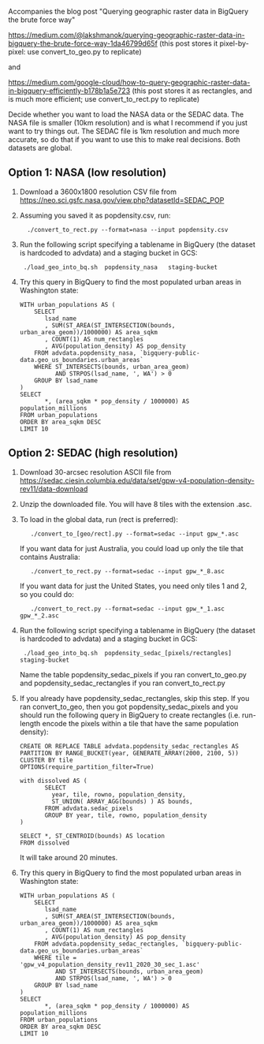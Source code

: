 Accompanies the blog post  "Querying geographic raster data in BigQuery the brute force way"

https://medium.com/@lakshmanok/querying-geographic-raster-data-in-bigquery-the-brute-force-way-1da46799d65f
(this post stores it pixel-by-pixel: use convert_to_geo.py to replicate)

and

https://medium.com/google-cloud/how-to-query-geographic-raster-data-in-bigquery-efficiently-b178b1a5e723
(this post stores it as rectangles, and is much more efficient; use convert_to_rect.py to replicate)


Decide whether you want to load the NASA data or the SEDAC data.
The NASA file is smaller (10km resolution) and is what I recommend if you just want to try things out. The SEDAC file is 1km resolution and much more accurate, so do that if you want to use this to make real decisions.
Both datasets are global.

## Option 1: NASA (low resolution)

1. Download a 3600x1800 resolution CSV file from https://neo.sci.gsfc.nasa.gov/view.php?datasetId=SEDAC_POP
2. Assuming you saved it as popdensity.csv, run:
    ```
      ./convert_to_rect.py --format=nasa --input popdensity.csv
    ```
3. Run the following script specifying a tablename in BigQuery (the dataset is hardcoded to advdata) and a staging bucket in GCS:
     ```
      ./load_geo_into_bq.sh  popdensity_nasa   staging-bucket
    ```

4. Try this query in BigQuery to find the most populated urban areas in Washington state:
    ```
    WITH urban_populations AS (
        SELECT 
           lsad_name
           , SUM(ST_AREA(ST_INTERSECTION(bounds, urban_area_geom))/1000000) AS area_sqkm
           , COUNT(1) AS num_rectangles
           , AVG(population_density) AS pop_density
        FROM advdata.popdensity_nasa, `bigquery-public-data.geo_us_boundaries.urban_areas`
        WHERE ST_INTERSECTS(bounds, urban_area_geom) 
              AND STRPOS(lsad_name, ', WA') > 0
        GROUP BY lsad_name
    )
    SELECT 
           *, (area_sqkm * pop_density / 1000000) AS population_millions
    FROM urban_populations
    ORDER BY area_sqkm DESC
    LIMIT 10
    ```

## Option 2: SEDAC (high resolution)

1. Download 30-arcsec resolution ASCII file from https://sedac.ciesin.columbia.edu/data/set/gpw-v4-population-density-rev11/data-download
2. Unzip the downloaded file. You will have 8 tiles with the extension .asc.
3. To load in the global data, run (rect is preferred):
    ```
       ./convert_to_[geo/rect].py --format=sedac --input gpw_*.asc
    ```
    If you want data for just Australia, you could load up only the tile that contains Australia:
    ```
       ./convert_to_rect.py --format=sedac --input gpw_*_8.asc
    ```
    If you want data for just the United States, you need only tiles 1 and 2, so you could do:
    ```
       ./convert_to_rect.py --format=sedac --input gpw_*_1.asc gpw_*_2.asc
    ```   
 4. Run the following script specifying a tablename in BigQuery (the dataset is hardcoded to advdata) and a staging bucket in GCS:
     ```
      ./load_geo_into_bq.sh  popdensity_sedac_[pixels/rectangles]   staging-bucket
    ```  
    Name the table popdensity_sedac_pixels if you ran convert_to_geo.py and popdensity_sedac_rectangles if you ran convert_to_rect.py

 5. If you already have popdensity_sedac_rectangles, skip this step. If you ran convert_to_geo, then you got popdensity_sedac_pixels and you should run the following query in BigQuery to create rectangles (i.e. run-length encode the pixels within a tile that have the same population density):
     ```
     CREATE OR REPLACE TABLE advdata.popdensity_sedac_rectangles AS
     PARTITION BY RANGE_BUCKET(year, GENERATE_ARRAY(2000, 2100, 5))
     CLUSTER BY tile
     OPTIONS(require_partition_filter=True)

     with dissolved AS (
            SELECT 
              year, tile, rowno, population_density,
              ST_UNION( ARRAY_AGG(bounds) ) AS bounds,
            FROM advdata.sedac_pixels
            GROUP BY year, tile, rowno, population_density
     )

     SELECT *, ST_CENTROID(bounds) AS location
     FROM dissolved
     ```
     It will take around 20 minutes.
 6. Try this query in BigQuery to find the most populated urban areas in Washington state:
    ```
    WITH urban_populations AS (
        SELECT 
           lsad_name
           , SUM(ST_AREA(ST_INTERSECTION(bounds, urban_area_geom))/1000000) AS area_sqkm
           , COUNT(1) AS num_rectangles
           , AVG(population_density) AS pop_density
        FROM advdata.popdensity_sedac_rectangles, `bigquery-public-data.geo_us_boundaries.urban_areas`
        WHERE tile = 'gpw_v4_population_density_rev11_2020_30_sec_1.asc'
              AND ST_INTERSECTS(bounds, urban_area_geom) 
              AND STRPOS(lsad_name, ', WA') > 0
        GROUP BY lsad_name
    )
    SELECT 
           *, (area_sqkm * pop_density / 1000000) AS population_millions
    FROM urban_populations
    ORDER BY area_sqkm DESC
    LIMIT 10
    ```
     
     
